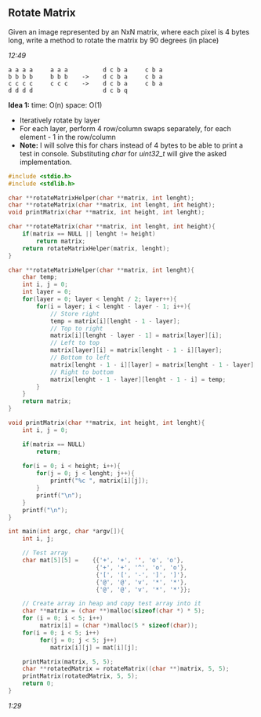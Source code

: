 ## Rotate Matrix

Given an image represented by an NxN matrix, where each pixel is 4 bytes long, write a method to rotate the matrix by 90 degrees (in place)

*12:49*
````
a a a a     a a a          d c b a     c b a  
b b b b     b b b    ->    d c b a     c b a  
c c c c     c c c    ->    d c b a     c b a  
d d d d                    d c b q  
````
**Idea 1:** time: O(n) space: O(1)
- Iteratively rotate by layer
- For each layer, perform 4 row/column swaps separately, for each element - 1 in the row/column
- **Note:** I will solve this for chars instead of 4 bytes to be able to print a test in console. Substituting *char* for *uint32_t* will give the asked implementation.


````c
#include <stdio.h>
#include <stdlib.h>

char **rotateMatrixHelper(char **matrix, int lenght);
char **rotateMatrix(char **matrix, int lenght, int height);
void printMatrix(char **matrix, int height, int lenght);

char **rotateMatrix(char **matrix, int lenght, int height){
	if(matrix == NULL || lenght != height)
 		return matrix; 	
 	return rotateMatrixHelper(matrix, lenght);
}

char **rotateMatrixHelper(char **matrix, int lenght){
 	char temp;
 	int i, j = 0;
 	int layer = 0;
  	for(layer = 0; layer < lenght / 2; layer++){
 		for(i = layer; i < lenght - layer - 1; i++){
 			// Store right
 			temp = matrix[i][lenght - 1 - layer];   		
 			// Top to right
 			matrix[i][lenght - layer - 1] = matrix[layer][i];
 			// Left to top
 			matrix[layer][i] = matrix[lenght - 1 - i][layer];
 			// Bottom to left
 			matrix[lenght - 1 - i][layer] = matrix[lenght - 1 - layer][lenght - 1 - i];
 			// Right to bottom
 			matrix[lenght - 1 - layer][lenght - 1 - i] = temp;
 		}
 	}
 	return matrix;
}

void printMatrix(char **matrix, int height, int lenght){
 	int i, j = 0;

 	if(matrix == NULL)
 		return; 	
 	
 	for(i = 0; i < height; i++){
 		for(j = 0; j < lenght; j++){
 			printf("%c ", matrix[i][j]);
 		}
 		printf("\n");
 	}
 	printf("\n");
}

int main(int argc, char *argv[]){
	int i, j;

	// Test array
 	char mat[5][5] =    {{'+', '+', '', 'o', 'o'},
 						 {'+', '+', '^', 'o', 'o'},
 						 {'[', '[', '-', ']', ']'},
 						 {'@', '@', 'v', '*', '*'},
 						 {'@', '@', 'v', '*', '*'}};

 	// Create array in heap and copy test array into it
 	char **matrix = (char **)malloc(sizeof(char *) * 5);
 	for (i = 0; i < 5; i++)
         matrix[i] = (char *)malloc(5 * sizeof(char));
 	for(i = 0; i < 5; i++)
 		 for(j = 0; j < 5; j++)
 		 	matrix[i][j] = mat[i][j];

 	printMatrix(matrix, 5, 5);
 	char **rotatedMatrix = rotateMatrix((char **)matrix, 5, 5);
 	printMatrix(rotatedMatrix, 5, 5);
 	return 0;
}
````
*1:29*
